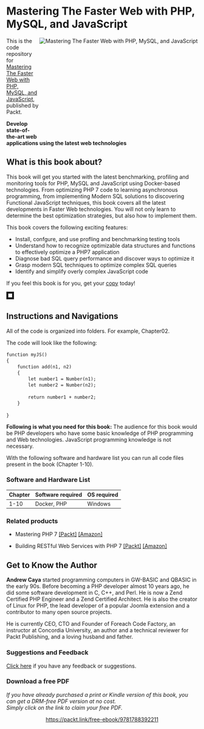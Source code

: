 # Mastering The Faster Web with PHP, MySQL, and JavaScript

<a href="https://www.packtpub.com/web-development/mastering-faster-web-php-mysql-and-javascript?utm_source=github&utm_medium=repository&utm_campaign=9781788392211"><img src="https://www.packtpub.com/sites/default/files/B08060_MockupCover.png" alt="Mastering The Faster Web with PHP, MySQL, and JavaScript" height="256px" align="right"></a>

This is the code repository for [Mastering The Faster Web with PHP, MySQL, and JavaScript](https://www.packtpub.com/web-development/mastering-faster-web-php-mysql-and-javascript?utm_source=github&utm_medium=repository&utm_campaign=9781788392211), published by Packt.

**Develop state-of-the-art web applications using the latest web technologies**

## What is this book about?
This book will get you started with the latest benchmarking, profiling and monitoring tools for PHP, MySQL and JavaScript using Docker-based technologies. From optimizing PHP 7 code to learning asynchronous programming, from implementing Modern SQL solutions to discovering Functional JavaScript techniques, this book covers all the latest developments in Faster Web technologies. You will not only learn to determine the best optimization strategies, but also how to implement them. 

This book covers the following exciting features: 
* Install, confgure, and use profling and benchmarking testing tools
* Understand how to recognize optimizable data structures and functions to effectively optimize a PHP7 application
* Diagnose bad SQL query performance and discover ways to optimize it
* Grasp modern SQL techniques to optimize complex SQL queries
* Identify and simplify overly complex JavaScript code

If you feel this book is for you, get your [copy](https://www.amazon.com/dp/1788392213) today!

<a href="https://www.packtpub.com/?utm_source=github&utm_medium=banner&utm_campaign=GitHubBanner"><img src="https://raw.githubusercontent.com/PacktPublishing/GitHub/master/GitHub.png" 
alt="https://www.packtpub.com/" border="5" /></a>


## Instructions and Navigations
All of the code is organized into folders. For example, Chapter02.

The code will look like the following:
```
function myJS()
{
    function add(n1, n2)
    {
        let number1 = Number(n1);
        let number2 = Number(n2);

        return number1 + number2;
    }

}
```

**Following is what you need for this book:**
The audience for this book would be PHP developers who have some basic knowledge of PHP programming and Web technologies. JavaScript programming knowledge is not necessary.

With the following software and hardware list you can run all code files present in the book (Chapter 1-10).

### Software and Hardware List

| Chapter  | Software required                   | OS required                        |
| -------- | ------------------------------------| -----------------------------------|
| 1-10     | Docker, PHP                          | Windows                           |



### Related products <Paste books from the Other books you may enjoy section>
* Mastering PHP 7 [[Packt]](https://www.packtpub.com/application-development/mastering-php-7?utm_source=github&utm_medium=repository&utm_campaign=9781785882814) [[Amazon]](https://www.amazon.com/dp/1785882813)

* Building RESTful Web Services with PHP 7 [[Packt]](https://www.packtpub.com/application-development/building-restful-web-services-php-7?utm_source=github&utm_medium=repository&utm_campaign=9781787127746) [[Amazon]](https://www.amazon.com/dp/1787127745)

## Get to Know the Author
**Andrew Caya** started programming computers in GW-BASIC and QBASIC in the early 90s. Before becoming a PHP developer almost 10 years ago, he did some software development in C, C++, and Perl. He is now a Zend Certified PHP Engineer and a Zend Certified Architect. He is also the creator of Linux for PHP, the lead developer of a popular Joomla extension and a contributor to many open source projects.

He is currently CEO, CTO and Founder of Foreach Code Factory, an instructor at Concordia University, an author and a technical reviewer for Packt Publishing, and a loving husband and father.


### Suggestions and Feedback
[Click here](https://docs.google.com/forms/d/e/1FAIpQLSdy7dATC6QmEL81FIUuymZ0Wy9vH1jHkvpY57OiMeKGqib_Ow/viewform) if you have any feedback or suggestions.
### Download a free PDF

 <i>If you have already purchased a print or Kindle version of this book, you can get a DRM-free PDF version at no cost.<br>Simply click on the link to claim your free PDF.</i>
<p align="center"> <a href="https://packt.link/free-ebook/9781788392211">https://packt.link/free-ebook/9781788392211 </a> </p>